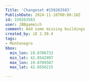 ```yaml
---
Title: 'Changeset #159263583'
PublishDate: 2024-11-18T00:08:16Z
id: 159263583
user: JBBgameich
comment: Add some missing buildings
created_by: iD 2.30.4
tags:
- Montenegro
bbox:
  min_lon: 19.8706733
  min_lat: 42.8542997
  max_lon: 19.8709587
  max_lat: 42.8556215

---
```

